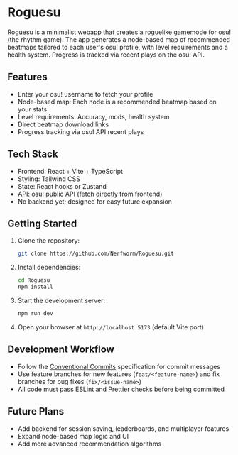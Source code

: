 # Roguesu

Roguesu is a minimalist webapp that creates a roguelike gamemode for osu! (the rhythm game). The app generates a node-based map of recommended beatmaps tailored to each user's osu! profile, with level requirements and a health system. Progress is tracked via recent plays on the osu! API.

## Features
- Enter your osu! username to fetch your profile
- Node-based map: Each node is a recommended beatmap based on your stats
- Level requirements: Accuracy, mods, health system
- Direct beatmap download links
- Progress tracking via osu! API recent plays

## Tech Stack
- Frontend: React + Vite + TypeScript
- Styling: Tailwind CSS
- State: React hooks or Zustand
- API: osu! public API (fetch directly from frontend)
- No backend yet; designed for easy future expansion

## Getting Started
1. Clone the repository:
   ```sh
   git clone https://github.com/Nerfworm/Roguesu.git
   ```
2. Install dependencies:
   ```sh
   cd Roguesu
   npm install
   ```
3. Start the development server:
   ```sh
   npm run dev
   ```
4. Open your browser at `http://localhost:5173` (default Vite port)

## Development Workflow
- Follow the [Conventional Commits](https://www.conventionalcommits.org/en/v1.0.0/) specification for commit messages
- Use feature branches for new features (`feat/<feature-name>`) and fix branches for bug fixes (`fix/<issue-name>`)
- All code must pass ESLint and Prettier checks before being committed

## Future Plans
- Add backend for session saving, leaderboards, and multiplayer features
- Expand node-based map logic and UI
- Add more advanced recommendation algorithms